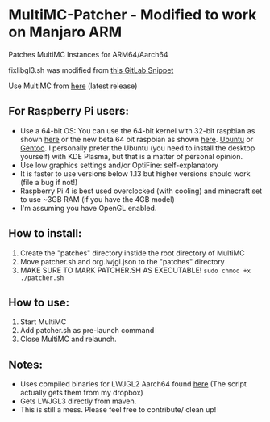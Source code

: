 # MultiMC-Patcher - Modified to work on Manjaro ARM
Patches MultiMC Instances for ARM64/Aarch64

fixlibgl3.sh was modified from [this GitLab Snippet](https://gitlab.com/snippets/1933165)

Use MultiMC from [here](https://github.com/JJTech0130/MultiMC5/releases) (latest release)

## For Raspberry Pi users:
+ Use a 64-bit OS: You can use the 64-bit kernel with 32-bit raspbian as shown [here](https://github.com/sakaki-/raspbian-nspawn-64) or the new beta 64 bit raspbian as shown [here](https://www.raspberrypi.org/forums/viewtopic.php?f=117&t=275370).
[Ubuntu](https://ubuntu.com/download/raspberry-pi) or [Gentoo](https://github.com/sakaki-/gentoo-on-rpi-64bit). I personally prefer the Ubuntu (you need to install the desktop yourself) with KDE Plasma, but that is a matter of personal opinion.
+ Use low graphics settings and/or OptiFine: self-explanatory
+ It is faster to use versions below 1.13 but higher versions should work (file a bug if not!)
+ Raspberry Pi 4 is best used overclocked (with cooling) and minecraft set to use ~3GB RAM (if you have the 4GB model)
+ I'm assuming you have OpenGL enabled.

## How to install:
1. Create the "patches" directory instide the root directory of MultiMC
2. Move patcher.sh and org.lwjgl.json to the "patches" directory
3. MAKE SURE TO MARK PATCHER.SH AS EXECUTABLE! `sudo chmod +x ./patcher.sh`

## How to use:
1. Start MultiMC
2. Add patcher.sh as pre-launch command
3. Close MultiMC and relaunch.

## Notes:
+ Uses compiled binaries for LWJGL2 Aarch64 found [here](https://github.com/JJTech0130/Aarch64-Natives) (The script actually gets them from my dropbox)
+ Gets LWJGL3 directly from maven.
+ This is still a mess. Please feel free to contribute/ clean up!

